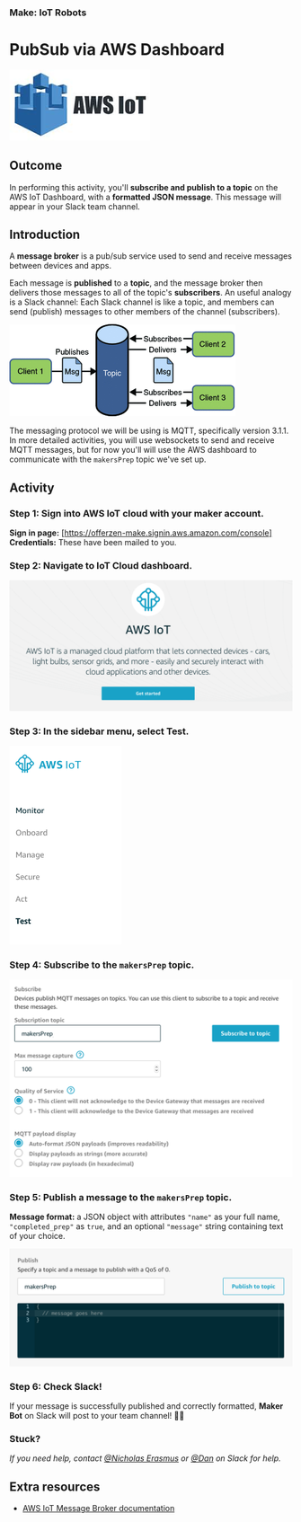 ### Make: IoT Robots
# PubSub via AWS Dashboard

![AWS IoT logo](/images/aws-iot-logo.jpg)

## Outcome

In performing this activity, you'll __subscribe and publish to a topic__ on the AWS IoT Dashboard, with a __formatted JSON message__. This message will appear in your Slack team channel.

## Introduction

A **message broker** is a pub/sub service used to send and receive messages between devices and apps. 

Each message is **published** to a **topic**, and the message broker then delivers those messages to all of the topic's **subscribers**. An useful analogy is a Slack channel: Each Slack channel is like a topic, and members can send (publish) messages to other members of the channel (subscribers).

![PubSub flow](/images/pubsub-flow.gif)

The messaging protocol we will be using is MQTT, specifically version 3.1.1. In more detailed activities, you will use websockets to send and receive MQTT messages, but for now you'll will use the AWS dashboard to communicate with the `makersPrep` topic we've set up.


## Activity

### Step 1: Sign into AWS IoT cloud with your maker account.

**Sign in page:** [https://offerzen-make.signin.aws.amazon.com/console]  
**Credentials:** These have been mailed to you.


### Step 2: Navigate to IoT Cloud dashboard.

  ![IoT Cloud dashboard landing](images/aws_iot_landing.png)


### Step 3: In the sidebar menu, select **Test**.

  <img src="images/aws_iot_sidebar.png" width=200 />


### Step 4: Subscribe to the `makersPrep` topic.  

  <img src="images/aws_iot_subscribe.png" width=650 />


### Step 5: Publish a message to the `makersPrep` topic.

  **Message format:** a JSON object with attributes `"name"` as your full name, `"completed_prep"` as `true`, and an optional `"message"` string containing text of your choice.  

  <img src="images/aws_iot_publish.png" alt="images/aws_iot_publish.png" width=650 />


### Step 6: Check Slack!

If your message is successfully published and correctly formatted, **Maker Bot** on Slack will post to your team channel! 🤖🌈


### Stuck?

_If you need help, contact [@Nicholas Erasmus](https://offerzen-make.slack.com/messages/DA5HF1659) or [@Dan](https://offerzen-make.slack.com/messages/D9M8BBRNW) on Slack for help._



## Extra resources
- [AWS IoT Message Broker documentation](https://docs.aws.amazon.com/iot/latest/developerguide/iot-message-broker.html)


